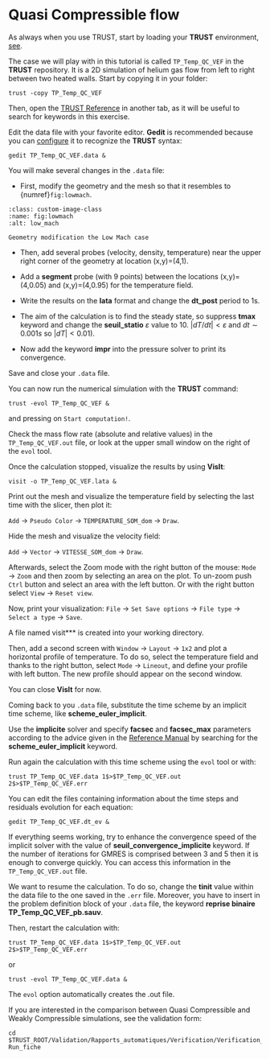 # Quasi Compressible flow 

As always when you use TRUST, start by loading your **TRUST** environment, [see](../index.rst).

The case we will play with in this tutorial is called `TP_Temp_QC_VEF` in the **TRUST** repository. It is a 2D simulation of helium gas flow from left to right between two heated walls. Start by copying it in your folder:
```
trust -copy TP_Temp_QC_VEF
```

Then, open the [TRUST Reference](../../reference/index.rst) in another tab, as it will be useful to search for keywords in this exercise.

Edit the data file with your favorite editor. **Gedit** is recommended because you can [configure](../index.rst) it to recognize the **TRUST** syntax:
```
gedit TP_Temp_QC_VEF.data &
```

You will make several changes in the `.data` file:

- First, modify the geometry and the mesh so that it resembles to {numref}`fig:lowmach`.

```{figure} FIGURES/low_mach.png
:class: custom-image-class
:name: fig:lowmach
:alt: low_mach

Geometry modification the Low Mach case
```

- Then, add several probes (velocity, density, temperature) near the upper right corner of the geometry at location (x,y)=(4,1).

- Add a **segment** probe  (with 9 points) between the locations (x,y)=(4,0.05) and (x,y)=(4,0.95) for the temperature field.

- Write the results on the **lata** format and change the **dt\_post** period to 1s.

- The aim of the calculation is to find the steady state, so suppress **tmax** keyword and change the **seuil\_statio** $\varepsilon$ value to 10. $|dT/dt|<\varepsilon$ and $dt \sim 0.001s$ so $|dT|<0.01$).

- Now add the keyword **impr** into the pressure solver to print its convergence.

Save and close your `.data` file.

You can now run the numerical simulation with the **TRUST** command:
```
trust -evol TP_Temp_QC_VEF &
```
and pressing on `Start computation!`.

Check the mass flow rate (absolute and relative values) in the `TP_Temp_QC_VEF.out` file, or look at the upper small window on the right of the `evol` tool.

Once the calculation stopped, visualize the results by using **VisIt**:
```
visit -o TP_Temp_QC_VEF.lata &
```
Print out the mesh and visualize the temperature field by selecting the last time with the slicer, then plot it: 

`Add` $\rightarrow$ `Pseudo Color` $\rightarrow$ `TEMPERATURE_SOM_dom` $\rightarrow$ `Draw`.

Hide the mesh and visualize the velocity field:

`Add` $\rightarrow$ `Vector` $\rightarrow$ `VITESSE_SOM_dom` $\rightarrow$ `Draw`.

Afterwards, select the Zoom mode with the right button of the mouse: 
`Mode` $\rightarrow$ `Zoom` and then zoom by selecting an area on the plot. To un-zoom push `Ctrl` button and select an area with the left button. Or with the right button select
`View` $\rightarrow$ `Reset view`.

Now, print your visualization: `File` $\rightarrow$ `Set Save options` $\rightarrow$ `File type` $\rightarrow$ `Select a type` $\rightarrow$ `Save`.

A file named visit\*\*\* is created into your working directory.

Then, add a second screen with `Window` $\rightarrow$ `Layout` $\rightarrow$ `1x2` and plot a horizontal profile of temperature. To do so, select the temperature field and thanks to the right button, select `Mode` $\rightarrow$ `Lineout`, and define your profile with left button. The new profile should appear on the second window.

You can close **VisIt** for now.

Coming back to you `.data` file, substitute the time scheme by an implicit time scheme, like **scheme\_euler\_implicit**.

Use the **implicite** solver and specify **facsec** and **facsec\_max** parameters according to the advice given in the [Reference Manual](../../reference/index.rst) by searching for the **scheme\_euler\_implicit** keyword.

Run again the calculation with this time scheme using the `evol` tool or with:
```
trust TP_Temp_QC_VEF.data 1$>$TP_Temp_QC_VEF.out 2$>$TP_Temp_QC_VEF.err
```

You can edit the files containing information about the time steps and residuals evolution for each equation:
```
gedit TP_Temp_QC_VEF.dt_ev &
```

If everything seems working, try to enhance the convergence speed of the implicit solver with the value of **seuil\_convergence\_implicite** keyword. 
If the number of iterations for GMRES is comprised between 3 and 5 then it is enough to converge quickly. You can access this information in the `TP_Temp_QC_VEF.out` file.

We want to resume the calculation. To do so, change the **tinit** value within the data file to the one saved in the `.err` file. Moreover, you have to insert in the problem definition block of your `.data` file, the keyword **reprise binaire TP\_Temp\_QC\_VEF\_pb.sauv**.

Then, restart the calculation with:
```
trust TP_Temp_QC_VEF.data 1$>$TP_Temp_QC_VEF.out 2$>$TP_Temp_QC_VEF.err
```
or
```
trust -evol TP_Temp_QC_VEF.data &
``` 
The `evol` option automatically creates the .out file.

If you are interested in the comparison between Quasi Compressible and Weakly Compressible simulations, see the validation form:
```
cd $TRUST_ROOT/Validation/Rapports_automatiques/Verification/Verification_codage/QC_vs_WC
Run_fiche
```